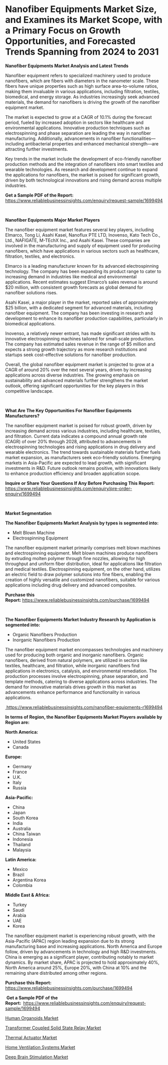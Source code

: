 <p><h1>Nanofiber Equipments Market Size, and Examines its Market Scope, with a Primary Focus on Growth Opportunities, and Forecasted Trends Spanning from 2024 to 2031</h1></p><p><strong>Nanofiber Equipments Market Analysis and Latest Trends</strong></p>
<p><p>Nanofiber equipment refers to specialized machinery used to produce nanofibers, which are fibers with diameters in the nanometer scale. These fibers have unique properties such as high surface area-to-volume ratios, making them invaluable in various applications, including filtration, textiles, biomedical, and energy storage. As industries increasingly seek advanced materials, the demand for nanofibers is driving the growth of the nanofiber equipment market.</p><p>The market is expected to grow at a CAGR of 10.1% during the forecast period, fueled by increased adoption in sectors like healthcare and environmental applications. Innovative production techniques such as electrospinning and phase separation are leading the way in nanofiber manufacturing. Additionally, advancements in nanofiber functionalities—including antibacterial properties and enhanced mechanical strength—are attracting further investments.</p><p>Key trends in the market include the development of eco-friendly nanofiber production methods and the integration of nanofibers into smart textiles and wearable technologies. As research and development continue to expand the applications for nanofibers, the market is poised for significant growth, driven by both technological innovations and rising demand across multiple industries.</p></p>
<p><strong>Get a Sample PDF of the Report:&nbsp;</strong> <a href="https://www.reliablebusinessinsights.com/enquiry/request-sample/1699494?utm_campaign=84&utm_medium=2&utm_source=Github&utm_content=ia&utm_term=20102024&utm_id=nanofiber-equipments">https://www.reliablebusinessinsights.com/enquiry/request-sample/1699494</a></p>
<p>&nbsp;</p>
<p><strong>Nanofiber Equipments Major Market Players</strong></p>
<p><p>The nanofiber equipment market features several key players, including Elmarco, Tong Li, Asahi Kasei, Nanoflux PTE LTD, Inovenso, Kato Tech Co., Ltd., NAFIGATE, M-TEchX Inc., and Asahi Kasei. These companies are involved in the manufacturing and supply of equipment used for producing nanofibers, which have applications in various sectors such as healthcare, filtration, textiles, and electronics.</p><p>Elmarco is a leading manufacturer known for its advanced electrospinning technology. The company has been expanding its product range to cater to increasing demand in industries like medical and environmental applications. Recent estimates suggest Elmarco’s sales revenue is around $20 million, with consistent growth forecasts as global demand for nanofiber solutions rises.</p><p>Asahi Kasei, a major player in the market, reported sales of approximately $25 billion, with a dedicated segment for advanced materials, including nanofiber equipment. The company has been investing in research and development to enhance its nanofiber production capabilities, particularly in biomedical applications.</p><p>Inovenso, a relatively newer entrant, has made significant strides with its innovative electrospinning machines tailored for small-scale production. The company has estimated sales revenue in the range of $5 million and expects a strong growth trajectory as more research institutions and startups seek cost-effective solutions for nanofiber production.</p><p>Overall, the global nanofiber equipment market is projected to grow at a CAGR of around 20% over the next several years, driven by increasing applications across diverse industries. The growing emphasis on sustainability and advanced materials further strengthens the market outlook, offering significant opportunities for the key players in this competitive landscape.</p></p>
<p>&nbsp;</p>
<p><strong>What Are The Key Opportunities For Nanofiber Equipments Manufacturers?</strong></p>
<p><p>The nanofiber equipment market is poised for robust growth, driven by increasing demand across various industries, including healthcare, textiles, and filtration. Current data indicates a compound annual growth rate (CAGR) of over 20% through 2028, attributed to advancements in electrospinning technologies and rising applications in drug delivery and wearable electronics. The trend towards sustainable materials further fuels market expansion, as manufacturers seek eco-friendly solutions. Emerging markets in Asia-Pacific are expected to lead growth, with significant investments in R&D. Future outlook remains positive, with innovations likely to enhance production efficiency and broaden application scope.</p></p>
<p><strong>Inquire or Share Your Questions If Any Before Purchasing This Report:</strong> <a href="https://www.reliablebusinessinsights.com/enquiry/pre-order-enquiry/1699494?utm_campaign=84&utm_medium=2&utm_source=Github&utm_content=ia&utm_term=20102024&utm_id=nanofiber-equipments">https://www.reliablebusinessinsights.com/enquiry/pre-order-enquiry/1699494</a></p>
<p>&nbsp;</p>
<p><strong>Market Segmentation</strong></p>
<p><strong>The Nanofiber Equipments Market Analysis by types is segmented into:</strong></p>
<p><ul><li>Melt Blown Machine</li><li>Electrospinning Equipment</li></ul></p>
<p><p>The nanofiber equipment market primarily comprises melt blown machines and electrospinning equipment. Melt blown machines produce nanofibers by extruding molten polymer through fine nozzles, allowing for high throughput and uniform fiber distribution, ideal for applications like filtration and medical textiles. Electrospinning equipment, on the other hand, utilizes an electric field to draw polymer solutions into fine fibers, enabling the creation of highly versatile and customized nanofibers, suitable for various applications including drug delivery and advanced composites.</p></p>
<p><strong>Purchase this Report:&nbsp;</strong><a href="https://www.reliablebusinessinsights.com/purchase/1699494?utm_campaign=84&utm_medium=2&utm_source=Github&utm_content=ia&utm_term=20102024&utm_id=nanofiber-equipments">https://www.reliablebusinessinsights.com/purchase/1699494</a></p>
<p>&nbsp;</p>
<p><strong>The Nanofiber Equipments Market Industry Research by Application is segmented into:</strong></p>
<p><ul><li>Organic Nanofibers Production</li><li>Inorganic Nanofibers Production</li></ul></p>
<p><p>The nanofiber equipment market encompasses technologies and machinery used for producing both organic and inorganic nanofibers. Organic nanofibers, derived from natural polymers, are utilized in sectors like textiles, healthcare, and filtration, while inorganic nanofibers find applications in electronics, catalysis, and environmental remediation. The production processes involve electrospinning, phase separation, and template methods, catering to diverse applications across industries. The demand for innovative materials drives growth in this market as advancements enhance performance and functionality in various applications.</p></p>
<p><a href="https://www.reliablebusinessinsights.com/nanofiber-equipments-r1699494?utm_campaign=84&utm_medium=2&utm_source=Github&utm_content=ia&utm_term=20102024&utm_id=nanofiber-equipments">&nbsp;https://www.reliablebusinessinsights.com/nanofiber-equipments-r1699494</a></p>
<p><strong>In terms of Region, the Nanofiber Equipments Market Players available by Region are:</strong></p>
<p>
    <p> <strong> North America: </strong>
        <ul>
            <li>United States</li>
            <li>Canada</li>
        </ul>
        </p> 
    <p> <strong> Europe: </strong>
        <ul>
            <li>Germany</li>
            <li>France</li>
            <li>U.K.</li>
            <li>Italy</li>
            <li>Russia</li>
        </ul>
        </p> 
    <p> <strong> Asia-Pacific: </strong>
        <ul>
            <li>China</li>
            <li>Japan</li>
            <li>South Korea</li>
            <li>India</li>
            <li>Australia</li>
            <li>China Taiwan</li>
            <li>Indonesia</li>
            <li>Thailand</li>
            <li>Malaysia</li>
        </ul>
        </p> 
    <p> <strong> Latin America: </strong>
        <ul>
            <li>Mexico</li>
            <li>Brazil</li>
            <li>Argentina Korea</li>
            <li>Colombia</li>
        </ul>
        </p> 
    <p> <strong> Middle East & Africa: </strong>
        <ul>
            <li>Turkey</li>
            <li>Saudi</li>
            <li>Arabia</li>
            <li>UAE</li>
            <li>Korea</li>
        </ul>
    </p>
    </p>
<p><p>The nanofiber equipment market is experiencing robust growth, with the Asia-Pacific (APAC) region leading expansion due to its strong manufacturing base and increasing applications. North America and Europe follow, driven by advancements in technology and high R&D investments. China is emerging as a significant player, contributing notably to market dynamics. By market share, APAC is projected to hold approximately 40%, North America around 25%, Europe 20%, with China at 10% and the remaining share distributed among other regions.</p></p>
<p><strong>Purchase this Report: </strong><a href="https://www.reliablebusinessinsights.com/purchase/1699494?utm_campaign=84&utm_medium=2&utm_source=Github&utm_content=ia&utm_term=20102024&utm_id=nanofiber-equipments">https://www.reliablebusinessinsights.com/purchase/1699494</a></p>
<p>&nbsp;<strong>Get a Sample PDF of the Report:&nbsp;&nbsp;</strong><a href="https://www.reliablebusinessinsights.com/enquiry/request-sample/1699494?utm_campaign=84&utm_medium=2&utm_source=Github&utm_content=ia&utm_term=20102024&utm_id=nanofiber-equipments">https://www.reliablebusinessinsights.com/enquiry/request-sample/1699494</a></p>
<p><strong></strong></p>
<p><p><a href="https://www.linkedin.com/pulse/human-organoids-market-evolution-global-trends-regional-r1csc?utm_campaign=84&utm_medium=2&utm_source=Github&utm_content=ia&utm_term=20102024&utm_id=nanofiber-equipments">Human Organoids Market</a></p><p><a href="https://github.com/akrenkthongy/Market-Research-Report-List-1/blob/main/transformer-coupled-solid-state-relay-market.md?utm_campaign=84&utm_medium=2&utm_source=Github&utm_content=ia&utm_term=20102024&utm_id=nanofiber-equipments">Transformer Coupled Solid State Relay Market</a></p><p><a href="https://issuu.com/reportprime-2/docs/thermal-actuator-market-size-2030.p_2316f0e158718d?utm_campaign=84&utm_medium=2&utm_source=Github&utm_content=ia&utm_term=20102024&utm_id=nanofiber-equipments">Thermal Actuator Market</a></p><p><a href="https://issuu.com/reportprime-2/docs/home-ventilation-systems-market-siz_422691c1a1dfbb?utm_campaign=84&utm_medium=2&utm_source=Github&utm_content=ia&utm_term=20102024&utm_id=nanofiber-equipments">Home Ventilation Systems Market</a></p><p><a href="https://www.linkedin.com/pulse/analyzing-global-deep-brain-stimulation-market-growth-prospects-tgd6c?utm_campaign=84&utm_medium=2&utm_source=Github&utm_content=ia&utm_term=20102024&utm_id=nanofiber-equipments">Deep Brain Stimulation Market</a></p></p>